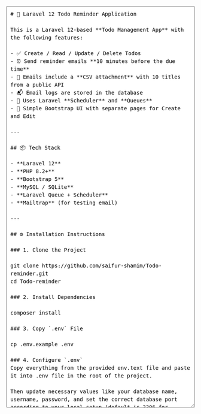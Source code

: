 <textarea readonly rows="50" style="width:100%;padding:10px;font-family:monospace;font-size:14px;white-space:pre-wrap;line-height:1.5;">
# 📝 Laravel 12 Todo Reminder Application

This is a Laravel 12-based **Todo Management App** with the following features:

- ✅ Create / Read / Update / Delete Todos
- ⏰ Send reminder emails **10 minutes before the due time**
- 📎 Emails include a **CSV attachment** with 10 titles from a public API
- 📬 Email logs are stored in the database
- 🧰 Uses Laravel **Scheduler** and **Queues**
- 🎨 Simple Bootstrap UI with separate pages for Create and Edit

---

## 📦 Tech Stack

- **Laravel 12**
- **PHP 8.2+**
- **Bootstrap 5**
- **MySQL / SQLite**
- **Laravel Queue + Scheduler**
- **Mailtrap** (for testing email)

---

## ⚙️ Installation Instructions

### 1. Clone the Project

git clone https://github.com/saifur-shamim/Todo-reminder.git
cd Todo-reminder

### 2. Install Dependencies

composer install

### 3. Copy `.env` File

cp .env.example .env

### 4. Configure `.env`
Copy everything from the provided env.text file and paste it into .env file in the root of the project.

Then update necessary values like your database name, username, password, and set the correct database port according to your local setup (default is 3306 for MySQL).

### 5. Generate App Key

php artisan key:generate

### 6. Run Migrations

php artisan migrate

### 7. Start the Laravel Server

php artisan serve

Now visit: http://localhost:8000



## ⏲️ Scheduler & Queue Setup

### 1. Enable Queue with Database Driver

php artisan queue:table
php artisan migrate

Then run the queue worker:

php artisan queue:work

### 2. Enable Scheduler

Set the Laravel scheduler in your system's cron job:

* * * * * php /path-to-your-project/artisan schedule:run >> /dev/null 2>&1

Or, for local testing, run manually:

php artisan schedule:work


## 🌐 Routes Overview

### 📄 Web Routes

| Route               | Description              |
|---------------------|--------------------------|
| `/`                 | View all todos           |
| `/todos/create`     | Create new todo          |
| `/todos/{id}/edit`  | Edit existing todo       |

### 🔌 API Routes

| Method | Endpoint          | Description       |
|--------|-------------------|-------------------|
| GET    | `/api/todos`      | List all todos    |
| POST   | `/api/todos`      | Create a todo     |
| GET    | `/api/todos/{id}` | View single todo  |
| PUT    | `/api/todos/{id}` | Update a todo     |
| DELETE | `/api/todos/{id}` | Delete a todo     |
| GET    | `/api/email-logs` | View email logs   |

---

## 📧 Email Reminder Details

- When a todo is created with a `due_datetime` in the future,
- A scheduled command runs every minute and:
  - Checks if any todo is **10 minutes away from due**
  - Sends an email reminder
  - Attaches a **CSV file** containing 10 titles fetched from:
    - https://jsonplaceholder.typicode.com/posts
  - Marks the `email_sent` column as `true`
  - Saves a log in `email_logs` table

---

## 📁 Project Structure Highlights

app/
├── Console/Commands/SendTodoReminders.php
├── Jobs/SendTodoEmailJob.php
├── Mail/TodoReminderMail.php
├── Services/EmailLogger.php
├── Models/Todo.php
├── Models/EmailLog.php
resources/views/
├── todos.blade.php
├── create-todo.blade.php
├── edit-todo.blade.php
routes/
├── web.php
├── api.php

---

